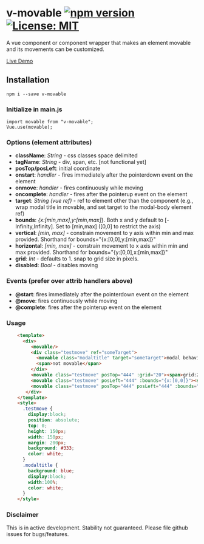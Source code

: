 # v-movable [![npm version](https://badge.fury.io/js/v-movable.svg)](https://badge.fury.io/js/v-movable) [![License: MIT](https://img.shields.io/badge/License-MIT-yellow.svg)](https://opensource.org/licenses/MIT)
A vue component or component wrapper that makes an element movable and its movements can be customized.

[Live Demo](http://preview.thewebkid.com/modules/v-movable)

## Installation
    npm i --save v-movable

### Initialize in main.js
    import movable from "v-movable";
    Vue.use(movable);

### Options (element attributes)
- **className**: _String_ - css classes space delimited 
- **tagName**: _String_ - div, span, etc. [not functional yet]
- **posTop/posLeft**: initial coordinate
- **onstart**: _handler_ - fires immediately after the pointerdown event on the element
- **onmove**: _handler_ - fires continuously while moving
- **oncomplete**: _handler_ - fires after the pointerup event on the element 
- **target**: _String (vue ref)_ - ref to element other than the component (e.g., wrap modal title in movable, and set target to the modal-body element ref)
- **bounds**: _{x:[min,max],y:[min,max]_}. Both x and y default to [-Infinity,Infinity]. Set to [min,max] ([0,0] to restrict the axis)
- **vertical**: _[min, max]_ - constrain movement to y axis within min and max provided. Shorthand for bounds="{x:[0,0],y:[min,max]}"
- **horizontal**: _[min, max]_ - constrain movement to x axis within min and max provided. Shorthand for bounds="{y:[0,0],x:[min,max]}" 
- **grid**: _Int_ - defaults to 1. snap to grid size in pixels.
- **disabled**: _Bool_ - disables moving

### Events (prefer over attrib handlers above)
- **@start**: fires immediately after the pointerdown event on the element
- **@move**: fires continuously while moving
- **@complete**: fires after the pointerup event on the element 

### Usage
```html
    <template>
      <div>
         <movable/>
         <div class="testmove" ref="someTarget">
           <movable class="modaltitle" target="someTarget">modal behavior</movable>`
           <span>not movable</span>
         </div>
         <movable class="testmove" posTop="444" :grid="20"><span>grid:20</span></movable>
         <movable class="testmove" posLeft="444" :bounds="{x:[0,0]}"><span>bounds:only y</span></movable>
         <movable class="testmove" posTop="444" posLeft="444" :bounds="{y:[0,0]}"><span>bounds:only x</span></movable>
       </div>
    </template>
    <style>
      .testmove {
        display:block;
        position: absolute;
        top: 0;
        height: 150px;
        width: 150px;
        margin: 200px;
        background: #333;
        color: white;  
      }
      .modaltitle {
        background: blue;
        display:block;
        width:100%;
        color: white;
      }
    </style>
```


### Disclaimer
This is in active development. Stability not guaranteed. Please file github issues for bugs/features. 
